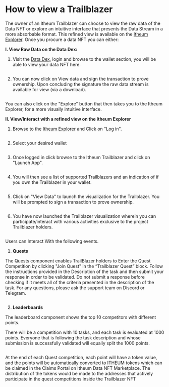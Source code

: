 # How to view a Trailblazer

The owner of an Itheum Trailblazer can choose to view the raw data of the Data NFT or explore an intuitive interface that presents the Data Stream in a more absorbable format. This refined view is available on the [Itheum Explorer](../itheum-explorer.md). Once you procure a data NFT you can either:

**I. View Raw Data on the Data Dex:**

1. Visit the [Data Dex](https://datadex.itheum.io/), login and browse to the wallet section, you will be able to view your data NFT here.

<figure><img src="../../.gitbook/assets/image (43).png" alt=""><figcaption></figcaption></figure>

2. You can now click on View data and sign the transaction to prove ownership. Upon concluding the signature the raw data stream is available for view (via a download).&#x20;

<figure><img src="../../.gitbook/assets/image (71).png" alt=""><figcaption></figcaption></figure>

You can also click on the "Explore" button that then takes you to the Itheum Explorer, for a more visually intuitive interface.



**II. View/Interact with a refined view on the Itheum Explorer**

1. Browse to the [Itheum Explorer](https://explorer.itheum.io/) and Click on "Log in".

<figure><img src="../../.gitbook/assets/image (20).png" alt=""><figcaption></figcaption></figure>

2. Select your desired wallet

<figure><img src="https://lh5.googleusercontent.com/eV7BWrGRBDuID4uu7D3b60ykZrE-3cDkJw2xY3Frv6TItqKpfq_7GjEneWoxi3fJUHjqn3MBx6r-FF4IDXCE5Yaz9W8Vb0zW3ElEGILYM-HDnNDHSRfovUd_QK2kd-mue6Gwsks1dHcxDxr4w1EX6a8" alt=""><figcaption></figcaption></figure>

3. Once logged in click browse to the Itheum Trailblazer and click on "Launch App".

<figure><img src="../../.gitbook/assets/image (74).png" alt=""><figcaption></figcaption></figure>

4. You will then see a list of supported Trailblazers and an indication of if you own the Trailblazer in your wallet.

<figure><img src="../../.gitbook/assets/image (40).png" alt=""><figcaption></figcaption></figure>

5. Click on "View Data" to launch the visualization for the Trailblazer. You will be prompted to sign a transaction to prove ownership.

<figure><img src="../../.gitbook/assets/image (62).png" alt=""><figcaption></figcaption></figure>

6. You have now launched the Trailblazer visualization wherein you can participate/interact with various activities exclusive to the project Trailblazer holders.

<figure><img src="../../.gitbook/assets/image (27).png" alt=""><figcaption></figcaption></figure>

Users can Interact With the following events.

1. &#x20;**Quests**

The Quests component enables TrailBlazer holders to Enter the Quest Competition by clicking "Join Quest" in the “Trailblazer Quest” block. Follow the instructions provided in the Description of the task and then submit your response in order to be validated. Do not submit a response before checking if it meets all of the criteria presented in the description of the task. For any questions, please ask the support team on Discord or Telegram.

<figure><img src="../../.gitbook/assets/image (69).png" alt=""><figcaption></figcaption></figure>

2. &#x20;**Leaderboards**

The leaderboard component shows the top 10 competitors with different points.

There will be a competition with 10 tasks, and each task is evaluated at 1000 points. Everyone that is following the task description and whose submission is successfully validated will equally split the 1000 points.

<figure><img src="../../.gitbook/assets/image (21).png" alt=""><figcaption></figcaption></figure>

At the end of each Quest competition, each point will have a token value, and the points will be automatically converted to ITHEUM tokens which can be claimed in the Claims Portal on Itheum Data NFT Marketplace. The distribution of the tokens would be made to the addresses that actively participate in the quest competitions inside the Trailblazer NFT
